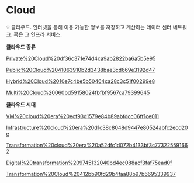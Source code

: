 # Cloud

<aside>
💡 클라우드.
인터넷을 통해 이용 가능한 정보를 저장하고 계산하는 데이터 센터 네트워크. 혹은 그 인프라 서비스.

</aside>

**클라우드 종류**

[Private%20Cloud%20df36c371e74d4ca9ab2822ba6a5b5e95](Private%20Cloud%20df36c371e74d4ca9ab2822ba6a5b5e95)

[Public%20Cloud%2041063910b2d3438bae3cd669e3192d47](Public%20Cloud%2041063910b2d3438bae3cd669e3192d47)

[Hybrid%20Cloud%2010e7c4be5b50464ca28c3c51f00299e8](Hybrid%20Cloud%2010e7c4be5b50464ca28c3c51f00299e8)

[Multi%20Cloud%20060bd59158024fbfbf9567ca79399645](Multi%20Cloud%20060bd59158024fbfbf9567ca79399645)

**클라우드 시대**

[VM%20cloud%20era%20ecf93d1579e84b89abfdcc06ff1ce011](VM%20cloud%20era%20ecf93d1579e84b89abfdcc06ff1ce011)

[Infrastructure%20cloud%20era%20d1c38c8048d9447e80524abfc2ecd20e](Infrastructure%20cloud%20era%20d1c38c8048d9447e80524abfc2ecd20e)

[Transformation%20cloud%20era%20a52dfc1d072b4133bf3c773225591662](Transformation%20cloud%20era%20a52dfc1d072b4133bf3c773225591662)

[Digital%20transformation%209745132040bd4ec088acf3faf75ead0f](Digital%20transformation%209745132040bd4ec088acf3faf75ead0f)

[Transformation%20Cloud%20412bb90fd29b4faa88b97b6695339937](Transformation%20Cloud%20412bb90fd29b4faa88b97b6695339937)